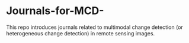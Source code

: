 # Journals-for-MCD-
This repo introduces journals related to multimodal change detection (or heterogeneous change detection) in remote sensing images.

